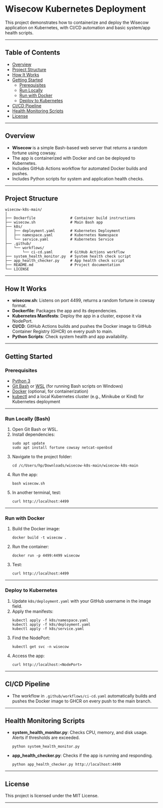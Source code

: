 
# Wisecow Kubernetes Deployment

This project demonstrates how to containerize and deploy the Wisecow application on Kubernetes, with CI/CD automation and basic system/app health scripts.

---

## Table of Contents

- [Overview](#overview)
- [Project Structure](#project-structure)
- [How It Works](#how-it-works)
- [Getting Started](#getting-started)
  - [Prerequisites](#prerequisites)
  - [Run Locally](#run-locally)
  - [Run with Docker](#run-with-docker)
  - [Deploy to Kubernetes](#deploy-to-kubernetes)
- [CI/CD Pipeline](#cicd-pipeline)
- [Health Monitoring Scripts](#health-monitoring-scripts)
- [License](#license)

---

## Overview

- **Wisecow** is a simple Bash-based web server that returns a random fortune using cowsay.
- The app is containerized with Docker and can be deployed to Kubernetes.
- Includes GitHub Actions workflow for automated Docker builds and pushes.
- Includes Python scripts for system and application health checks.

---

## Project Structure

```
wisecow-k8s-main/
│
├── Dockerfile                # Container build instructions
├── wisecow.sh                # Main Bash app
├── k8s/
│   ├── deployment.yaml       # Kubernetes Deployment
│   ├── namespace.yaml        # Kubernetes Namespace
│   └── service.yaml          # Kubernetes Service
├── .github/
│   └── workflows/
│       └── ci-cd.yaml        # GitHub Actions workflow
├── system_health_monitor.py  # System health check script
├── app_health_checker.py     # App health check script
├── README.md                 # Project documentation
└── LICENSE
```

---

## How It Works

- **wisecow.sh**: Listens on port 4499, returns a random fortune in cowsay format.
- **Dockerfile**: Packages the app and its dependencies.
- **Kubernetes Manifests**: Deploy the app in a cluster, expose it via NodePort.
- **CI/CD**: GitHub Actions builds and pushes the Docker image to GitHub Container Registry (GHCR) on every push to main.
- **Python Scripts**: Check system health and app availability.

---

## Getting Started

### Prerequisites

- [Python 3](https://www.python.org/downloads/)
- [Git Bash](https://gitforwindows.org/) or [WSL](https://docs.microsoft.com/en-us/windows/wsl/) (for running Bash scripts on Windows)
- [Docker](https://www.docker.com/products/docker-desktop) (optional, for containerization)
- [kubectl](https://kubernetes.io/docs/tasks/tools/) and a local Kubernetes cluster (e.g., Minikube or Kind) for Kubernetes deployment

---

### Run Locally (Bash)

1. Open Git Bash or WSL.
2. Install dependencies:
	```
	sudo apt update
	sudo apt install fortune cowsay netcat-openbsd
	```
3. Navigate to the project folder:
	```
	cd /c/Users/hp/Downloads/wisecow-k8s-main/wisecow-k8s-main
	```
4. Run the app:
	```
	bash wisecow.sh
	```
5. In another terminal, test:
	```
	curl http://localhost:4499
	```

---

### Run with Docker

1. Build the Docker image:
	```
	docker build -t wisecow .
	```
2. Run the container:
	```
	docker run -p 4499:4499 wisecow
	```
3. Test:
	```
	curl http://localhost:4499
	```

---

### Deploy to Kubernetes

1. Update `k8s/deployment.yaml` with your GitHub username in the image field.
2. Apply the manifests:
	```
	kubectl apply -f k8s/namespace.yaml
	kubectl apply -f k8s/deployment.yaml
	kubectl apply -f k8s/service.yaml
	```
3. Find the NodePort:
	```
	kubectl get svc -n wisecow
	```
4. Access the app:
	```
	curl http://localhost:<NodePort>
	```

---

## CI/CD Pipeline

- The workflow in `.github/workflows/ci-cd.yaml` automatically builds and pushes the Docker image to GHCR on every push to the main branch.

---

## Health Monitoring Scripts

- **system_health_monitor.py**: Checks CPU, memory, and disk usage. Alerts if thresholds are exceeded.
  ```
  python system_health_monitor.py
  ```
- **app_health_checker.py**: Checks if the app is running and responding.
  ```
  python app_health_checker.py http://localhost:4499
  ```

---

## License

This project is licensed under the MIT License.

---
